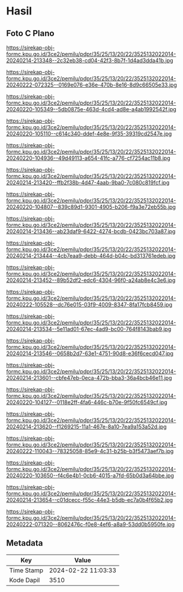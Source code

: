 # Hasil

## Foto C Plano

https://sirekap-obj-formc.kpu.go.id/3ce2/pemilu/pdpr/35/25/13/20/22/3525132022014-20240214-213348--2c32eb38-cd04-42f3-8b7f-1d4ad3dda41b.jpg

https://sirekap-obj-formc.kpu.go.id/3ce2/pemilu/pdpr/35/25/13/20/22/3525132022014-20240222-072325--0169e076-e36e-470b-8e16-8d9c66505e33.jpg

https://sirekap-obj-formc.kpu.go.id/3ce2/pemilu/pdpr/35/25/13/20/22/3525132022014-20240220-105349--5db0875e-463d-4cd4-ad8e-a4ab1992542f.jpg

https://sirekap-obj-formc.kpu.go.id/3ce2/pemilu/pdpr/35/25/13/20/22/3525132022014-20240220-105110--c614c340-ddef-4e8e-9f35-39319cd2547e.jpg

https://sirekap-obj-formc.kpu.go.id/3ce2/pemilu/pdpr/35/25/13/20/22/3525132022014-20240220-104936--49d49113-a654-41fc-a776-cf7254ac11b8.jpg

https://sirekap-obj-formc.kpu.go.id/3ce2/pemilu/pdpr/35/25/13/20/22/3525132022014-20240214-213420--ffb2f38b-4d47-4aab-9ba0-7c080c819fcf.jpg

https://sirekap-obj-formc.kpu.go.id/3ce2/pemilu/pdpr/35/25/13/20/22/3525132022014-20240220-104807--839c89d1-9301-4905-b206-f9a3e72eb55b.jpg

https://sirekap-obj-formc.kpu.go.id/3ce2/pemilu/pdpr/35/25/13/20/22/3525132022014-20240214-213436--ab23daf9-6422-4274-bcdb-0423bc703a87.jpg

https://sirekap-obj-formc.kpu.go.id/3ce2/pemilu/pdpr/35/25/13/20/22/3525132022014-20240214-213444--4cb7eaa9-debb-464d-b04c-bd313761edeb.jpg

https://sirekap-obj-formc.kpu.go.id/3ce2/pemilu/pdpr/35/25/13/20/22/3525132022014-20240214-213452--89b52df2-edc6-4304-96f0-a24ab8e4c3e6.jpg

https://sirekap-obj-formc.kpu.go.id/3ce2/pemilu/pdpr/35/25/13/20/22/3525132022014-20240222-105528--dc76e015-03f9-4009-8347-8fa17fcb8459.jpg

https://sirekap-obj-formc.kpu.go.id/3ce2/pemilu/pdpr/35/25/13/20/22/3525132022014-20240214-213534--5e11ad01-67ec-4ad9-bc00-764f8143bab9.jpg

https://sirekap-obj-formc.kpu.go.id/3ce2/pemilu/pdpr/35/25/13/20/22/3525132022014-20240214-213546--0658b2d7-63e1-4751-90d8-e36f6cecd047.jpg

https://sirekap-obj-formc.kpu.go.id/3ce2/pemilu/pdpr/35/25/13/20/22/3525132022014-20240214-213601--cbfe47eb-0eca-472b-bba3-36a4bcb46e11.jpg

https://sirekap-obj-formc.kpu.go.id/3ce2/pemilu/pdpr/35/25/13/20/22/3525132022014-20240220-104127--0118e2ff-4fa6-446c-b70e-9f50fc6549cf.jpg

https://sirekap-obj-formc.kpu.go.id/3ce2/pemilu/pdpr/35/25/13/20/22/3525132022014-20240214-213620--f1269215-11a1-467e-8a10-7ea9a153a52d.jpg

https://sirekap-obj-formc.kpu.go.id/3ce2/pemilu/pdpr/35/25/13/20/22/3525132022014-20240222-110043--78325058-85e9-4c31-b25b-b3f5473aef7b.jpg

https://sirekap-obj-formc.kpu.go.id/3ce2/pemilu/pdpr/35/25/13/20/22/3525132022014-20240220-103650--f4c6e4b1-0cb6-4015-a7fd-65b0d3a64bbe.jpg

https://sirekap-obj-formc.kpu.go.id/3ce2/pemilu/pdpr/35/25/13/20/22/3525132022014-20240214-213654--c01dcecc-f55c-44e3-b5db-ec7a0b4f65b2.jpg

https://sirekap-obj-formc.kpu.go.id/3ce2/pemilu/pdpr/35/25/13/20/22/3525132022014-20240222-071320--8062476c-f0e8-4ef6-a8a9-53dd0b5950fe.jpg


## Metadata

| Key        | Value               |
| ---------- | ------------------- |
| Time Stamp | 2024-02-22 11:03:33 |
| Kode Dapil | 3510                |



